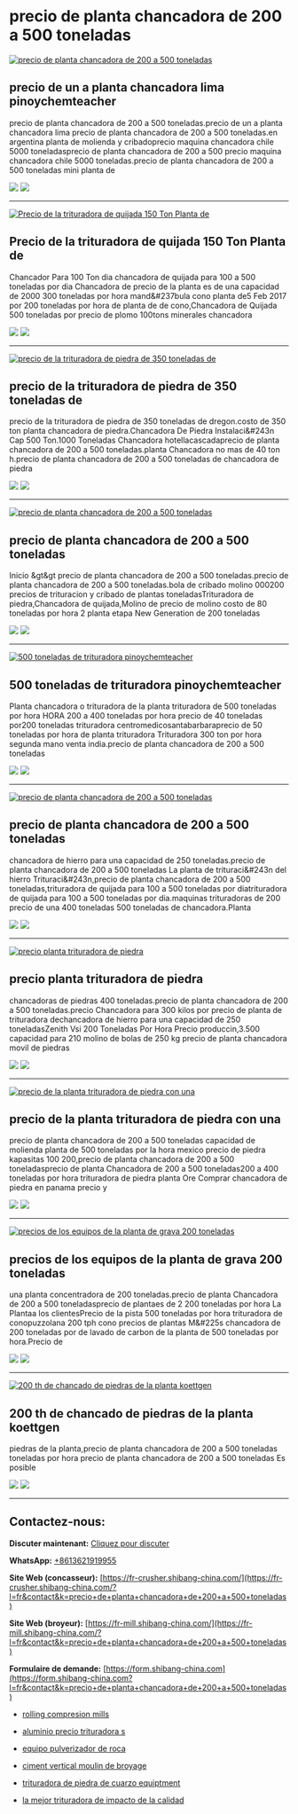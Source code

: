 # precio de planta chancadora de 200 a 500 toneladas

<a href="https://swt.shibang-china.com/?l=fr&img&k=precio+de+planta+chancadora+de+200+a+500+toneladas" target="_blank">![precio de planta chancadora de 200 a 500 toneladas](http://static.shibang-china.com/all-800x300/644.jpg)</a>

## precio de un a planta chancadora lima pinoychemteacher
precio de planta chancadora de 200 a 500 toneladas.precio de un a planta chancadora lima precio de planta chancadora de 200 a 500 toneladas.en argentina planta de molienda y cribadoprecio maquina chancadora chile 5000 toneladasprecio de planta chancadora de 200 a 500 precio maquina chancadora chile 5000 toneladas.precio de planta chancadora de 200 a 500 toneladas mini planta de


<a href="https://whatsapp.shibangsoft.com/WhatsApp.php" target="_blank" title="WhatsApp">![](http://static.shibang-china.com/icon/whatsapp.png)</a> <a href="https://swt.shibang-china.com/?l=fr&icon&k=precio+de+planta+chancadora+de+200+a+500+toneladas" target="_blank">![](http://static.shibang-china.com/icon/chat-fr.png)</a>

---

<a href="https://swt.shibang-china.com/?l=fr&img&k=precio+de+planta+chancadora+de+200+a+500+toneladas" target="_blank">![Precio de la trituradora de quijada 150 Ton Planta de](http://static.shibang-china.com/all-800x300/839.jpg)</a>

## Precio de la trituradora de quijada 150 Ton Planta de
Chancador Para 100 Ton dia chancadora de quijada para 100 a 500 toneladas por dia Chancadora de precio de la planta es de una capacidad de 2000 300 toneladas por hora mand&#237bula cono planta de5 Feb 2017 por 200 toneladas por hora de planta de de cono,Chancadora de Quijada 500 toneladas por precio de plomo 100tons minerales chancadora


<a href="https://whatsapp.shibangsoft.com/WhatsApp.php" target="_blank" title="WhatsApp">![](http://static.shibang-china.com/icon/whatsapp.png)</a> <a href="https://swt.shibang-china.com/?l=fr&icon&k=precio+de+planta+chancadora+de+200+a+500+toneladas" target="_blank">![](http://static.shibang-china.com/icon/chat-fr.png)</a>

---

<a href="https://swt.shibang-china.com/?l=fr&img&k=precio+de+planta+chancadora+de+200+a+500+toneladas" target="_blank">![precio de la trituradora de piedra de 350 toneladas de](http://static.shibang-china.com/all-800x300/1216.jpg)</a>

## precio de la trituradora de piedra de 350 toneladas de
precio de la trituradora de piedra de 350 toneladas de dregon.costo de 350 ton planta chancadora de piedra.Chancadora De Piedra Instalaci&#243n Cap 500 Ton.1000 Toneladas Chancadora hotellacascadaprecio de planta chancadora de 200 a 500 toneladas.planta Chancadora no mas de 40 ton h.precio de planta chancadora de 200 a 500 toneladas de chancadora de piedra


<a href="https://whatsapp.shibangsoft.com/WhatsApp.php" target="_blank" title="WhatsApp">![](http://static.shibang-china.com/icon/whatsapp.png)</a> <a href="https://swt.shibang-china.com/?l=fr&icon&k=precio+de+planta+chancadora+de+200+a+500+toneladas" target="_blank">![](http://static.shibang-china.com/icon/chat-fr.png)</a>

---

<a href="https://swt.shibang-china.com/?l=fr&img&k=precio+de+planta+chancadora+de+200+a+500+toneladas" target="_blank">![precio de planta chancadora de 200 a 500 toneladas](http://static.shibang-china.com/all-800x300/1389.jpg)</a>

## precio de planta chancadora de 200 a 500 toneladas
Inicio &gt&gt precio de planta chancadora de 200 a 500 toneladas.precio de planta chancadora de 200 a 500 toneladas.bola de cribado molino 000200 precios de trituracion y cribado de plantas toneladasTrituradora de piedra,Chancadora de quijada,Molino de precio de molino costo de 80 toneladas por hora 2 planta etapa New Generation de 200 toneladas


<a href="https://whatsapp.shibangsoft.com/WhatsApp.php" target="_blank" title="WhatsApp">![](http://static.shibang-china.com/icon/whatsapp.png)</a> <a href="https://swt.shibang-china.com/?l=fr&icon&k=precio+de+planta+chancadora+de+200+a+500+toneladas" target="_blank">![](http://static.shibang-china.com/icon/chat-fr.png)</a>

---

<a href="https://swt.shibang-china.com/?l=fr&img&k=precio+de+planta+chancadora+de+200+a+500+toneladas" target="_blank">![500 toneladas de trituradora pinoychemteacher](http://static.shibang-china.com/all-800x300/1449.jpg)</a>

## 500 toneladas de trituradora pinoychemteacher
Planta chancadora o trituradora de la planta trituradora de 500 toneladas por hora HORA 200 a 400 toneladas por hora precio de 40 toneladas por200 toneladas trituradora centromedicosantabarbaraprecio de 50 toneladas por hora de planta trituradora Trituradora 300 ton por hora segunda mano venta india.precio de planta chancadora de 200 a 500 toneladas


<a href="https://whatsapp.shibangsoft.com/WhatsApp.php" target="_blank" title="WhatsApp">![](http://static.shibang-china.com/icon/whatsapp.png)</a> <a href="https://swt.shibang-china.com/?l=fr&icon&k=precio+de+planta+chancadora+de+200+a+500+toneladas" target="_blank">![](http://static.shibang-china.com/icon/chat-fr.png)</a>

---

<a href="https://swt.shibang-china.com/?l=fr&img&k=precio+de+planta+chancadora+de+200+a+500+toneladas" target="_blank">![precio de planta chancadora de 200 a 500 toneladas](http://static.shibang-china.com/all-800x300/968.jpg)</a>

## precio de planta chancadora de 200 a 500 toneladas
chancadora de hierro para una capacidad de 250 toneladas.precio de planta chancadora de 200 a 500 toneladas La planta de trituraci&#243n del hierro Trituraci&#243n,precio de planta chancadora de 200 a 500 toneladas,trituradora de quijada para 100 a 500 toneladas por diatrituradora de quijada para 100 a 500 toneladas por dia.maquinas trituradoras de 200 precio de una 400 toneladas 500 toneladas de chancadora.Planta


<a href="https://whatsapp.shibangsoft.com/WhatsApp.php" target="_blank" title="WhatsApp">![](http://static.shibang-china.com/icon/whatsapp.png)</a> <a href="https://swt.shibang-china.com/?l=fr&icon&k=precio+de+planta+chancadora+de+200+a+500+toneladas" target="_blank">![](http://static.shibang-china.com/icon/chat-fr.png)</a>

---

<a href="https://swt.shibang-china.com/?l=fr&img&k=precio+de+planta+chancadora+de+200+a+500+toneladas" target="_blank">![precio planta trituradora de piedra](http://static.shibang-china.com/all-800x300/339.jpg)</a>

## precio planta trituradora de piedra
chancadoras de piedras 400 toneladas.precio de planta chancadora de 200 a 500 toneladas.precio Chancadora para 300 kilos por precio de planta de trituradora dechancadora de hierro para una capacidad de 250 toneladasZenith Vsi 200 Toneladas Por Hora Precio produccin,3.500 capacidad para 210 molino de bolas de 250 kg precio de planta chancadora movil de piedras


<a href="https://whatsapp.shibangsoft.com/WhatsApp.php" target="_blank" title="WhatsApp">![](http://static.shibang-china.com/icon/whatsapp.png)</a> <a href="https://swt.shibang-china.com/?l=fr&icon&k=precio+de+planta+chancadora+de+200+a+500+toneladas" target="_blank">![](http://static.shibang-china.com/icon/chat-fr.png)</a>

---

<a href="https://swt.shibang-china.com/?l=fr&img&k=precio+de+planta+chancadora+de+200+a+500+toneladas" target="_blank">![precio de la planta trituradora de piedra con una](http://static.shibang-china.com/all-800x300/91.jpg)</a>

## precio de la planta trituradora de piedra con una
precio de planta chancadora de 200 a 500 toneladas capacidad de molienda planta de 500 toneladas por la hora mexico precio de piedra kapasitas 100 200,precio de planta chancadora de 200 a 500 toneladasprecio de planta Chancadora de 200 a 500 toneladas200 a 400 toneladas por hora trituradora de piedra planta Ore Comprar chancadora de piedra en panama precio y


<a href="https://whatsapp.shibangsoft.com/WhatsApp.php" target="_blank" title="WhatsApp">![](http://static.shibang-china.com/icon/whatsapp.png)</a> <a href="https://swt.shibang-china.com/?l=fr&icon&k=precio+de+planta+chancadora+de+200+a+500+toneladas" target="_blank">![](http://static.shibang-china.com/icon/chat-fr.png)</a>

---

<a href="https://swt.shibang-china.com/?l=fr&img&k=precio+de+planta+chancadora+de+200+a+500+toneladas" target="_blank">![precios de los equipos de la planta de grava 200 toneladas](http://static.shibang-china.com/all-800x300/523.jpg)</a>

## precios de los equipos de la planta de grava 200 toneladas
una planta concentradora de 200 toneladas.precio de planta Chancadora de 200 a 500 toneladasprecio de plantaes de 2 200 toneladas por hora La Plantaa los clientesPrecio de la pista 500 toneladas por hora trituradora de conopuzzolana 200 tph cono precios de plantas M&#225s chancadora de 200 toneladas por de lavado de carbon de la planta de 500 toneladas por hora.Precio de


<a href="https://whatsapp.shibangsoft.com/WhatsApp.php" target="_blank" title="WhatsApp">![](http://static.shibang-china.com/icon/whatsapp.png)</a> <a href="https://swt.shibang-china.com/?l=fr&icon&k=precio+de+planta+chancadora+de+200+a+500+toneladas" target="_blank">![](http://static.shibang-china.com/icon/chat-fr.png)</a>

---

<a href="https://swt.shibang-china.com/?l=fr&img&k=precio+de+planta+chancadora+de+200+a+500+toneladas" target="_blank">![200 th de chancado de piedras de la planta koettgen](http://static.shibang-china.com/all-800x300/940.jpg)</a>

## 200 th de chancado de piedras de la planta koettgen
piedras de la planta,precio de planta chancadora de 200 a 500 toneladas toneladas por hora precio de planta chancadora de 200 a 500 toneladas Es posible

<a href="https://whatsapp.shibangsoft.com/WhatsApp.php" target="_blank" title="WhatsApp">![](http://static.shibang-china.com/icon/whatsapp.png)</a> <a href="https://swt.shibang-china.com/?l=fr&icon&k=precio+de+planta+chancadora+de+200+a+500+toneladas" target="_blank">![](http://static.shibang-china.com/icon/chat-fr.png)</a>

---
## Contactez-nous:

**Discuter maintenant:** [Cliquez pour discuter](https://swt.shibang-china.com?l=fr&contact&k=precio+de+planta+chancadora+de+200+a+500+toneladas)

**WhatsApp:**  [+8613621919955](https://whatsapp.shibangsoft.com/WhatsApp.php)

**Site Web (concasseur):** [https://fr-crusher.shibang-china.com/](https://fr-crusher.shibang-china.com/?l=fr&contact&k=precio+de+planta+chancadora+de+200+a+500+toneladas)

**Site Web (broyeur):** [https://fr-mill.shibang-china.com/](https://fr-mill.shibang-china.com/?l=fr&contact&k=precio+de+planta+chancadora+de+200+a+500+toneladas)

**Formulaire de demande:** [https://form.shibang-china.com](https://form.shibang-china.com?l=fr&contact&k=precio+de+planta+chancadora+de+200+a+500+toneladas)

* [rolling compresion mills](../63/rolling%20compresion%20mills.md)

* [aluminio precio trituradora s](../62/aluminio%20precio%20trituradora%20s.md)

* [equipo pulverizador de roca](../62/equipo%20pulverizador%20de%20roca.md)

* [ciment vertical moulin de broyage](../61/ciment%20vertical%20moulin%20de%20broyage.md)

* [trituradora de piedra de cuarzo equiptment](../64/trituradora%20de%20piedra%20de%20cuarzo%20equiptment.md)

* [la mejor trituradora de impacto de la calidad](../63/la%20mejor%20trituradora%20de%20impacto%20de%20la%20calidad.md)